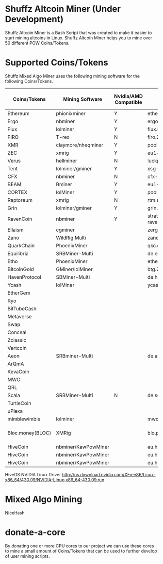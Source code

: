 # Shuffz Altcoin Miner (Under Development)

Shuffz Altcoin Miner is a Bash Script that was created to make it easier to start mining altcoins in Linux. Shuffz Altcoin Miner helps you to mine over 50 different POW Coins/Tokens.

# Supported Coins/Tokens

Shuffz Mixed Algo Miner uses the following mining software for the following Coins/Tokens.

| Coins/Tokens| Mining Software| Nvidia/AMD Compatible | Suggested Pools | Listed In Script | Algorithm |
| ----------- | ----------- |----------- | ----------- | ----------- |----------- |
| Ethereum    | phionixminer|Y| ethermine.org |Y| Ethash
| Ergo        | nbminer     |Y| ergo.herominers.com |Y|Autolykos
| Flux        | lolminer    |Y| flux.herominers.com||
| FIRO        | T-rex       |N| firo.2miners.com |Y|
| XMR         | claymore/nheqminer|Y| pool.minexmr.com:4444
| ZEC         | xmrig       |Y| eu1-zcash.flypool.org:3333
| Verus       | hellminer   |N| luckpool.net |
| Tent        | lolminer/gminer|Y| xsg-eu.minerpool.org
| CFX         | nbminer     |N| cfx-eu1.nanopool.org
| BEAM        | Bminer      |Y| eu1-beam.flypool.org 
| CORTEX      | lolMiner    |Y| pool ctxc.2miners.com:2222
| Raptoreum   | xmrig       |N| rtm.suprnova.cc:6273
| Grin        | lolminer/gminer|Y| grin.2miners.com:3030
| RavenCoin   | nbminer     |Y| stratum-ravencoin.flypool.org:3333||KawPow
| Ellaism     | cgminer     || zergpool.com 
| Zano        | WildRig Multi|| zano.luckypool.io 
| QuarkChain  | PhoenixMiner|| qkc.ontopool.com:3899
| Equilibria  | SRBMiner-Multi|| de.equilibria.herominers.com
| Etho        | PhoenixMiner|| ether1.digipools.org:3302||Ethash
| BitcoinGold | GMiner/lolMiner|| btg.2miners.com:4040
| HavenProtocol| SBMiner-Multi||de.haven.herominers.com:1110
| Ycash       | lolMiner || ycash.dapool.io:3344
| EtherGem    |             |
| Ryo         |             |
| BitTubeCash |             ||||CuckooCycle
| Metaverse   |             |
| Swap        |             |
| Conceal     |             |
| Zclassic    |             |
| Vertcoin    |             |
| Aeon        | SRBminer-Multi||de.aeon.herominers.com:1145
| ArQmA       |             |
| KevaCoin    |             |
| MWC         |             |
| QRL         |             |
| Scala       | SRBMiner-Multi|N| de.scala.herominers.com
| TurtleCoin  |             |
| uPlexa      |             |
| mimblewimble| lolminer||mwc.2miners.com:1111
| Bloc.money(BLOC)| XMRig||blo.pool-pay.com:5595||Cryptonight (cn-heavy/xhv)
| HiveCoin    | nbminer/KawPowMiner||eu.hiveminer.org:10008
| HiveCoin    | nbminer/KawPowMiner||eu.hiveminer.org:10008
| HiveCoin    | nbminer/KawPowMiner||eu.hiveminer.org:10008






HiveOS NVIDIA Linux Driver
http://us.download.nvidia.com/XFree86/Linux-x86_64/430.09/NVIDIA-Linux-x86_64-430.09.run

# Mixed Algo Mining

NiceHash

# donate-a-core 

By donating one or more CPU cores to our project we can use these cores to mine a small amount of Coins/Tokens that can be used to further develop of user mining scripts.
